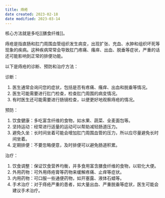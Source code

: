 ```yaml
---
title: 痔疮
date created: 2023-02-18
date modified: 2023-03-14
---
```


核心方法就是多吃[[膳食纤维]]。

痔疮是指直肠和肛门周围血管组织发生病变，出现扩张、充血、水肿和组织坏死等现象的疾病。这种疾病常常会导致肛门疼痛、瘙痒、出血、脱垂等症状，严重的话还可能影响到正常的排便功能。

以下是痔疮的诊断、预防和治疗方法：

诊断：

1. 医生通常会询问您的症状，包括是否有疼痛、瘙痒、出血和脱垂等情况。
2. 医生可能需要进行肛门检查，检查肛门周围的病变情况。
3. 有时医生还可能需要进行肠镜检查，以便更好地观察痔疮的情况。

预防：

1. 饮食健康：多吃富含纤维的食物，如水果、蔬菜、全麦面包等。
2. 坚持运动：经常进行适量的运动可以帮助减轻肠道压力。
3. 避免久坐：长时间坐着可能会增加肛门周围血管的压力，所以应尽量避免长时间坐着。
4. 定期排便：不要忽略便意，及时排便可以避免肠道积累。

治疗：

1. 饮食调整：保证饮食营养均衡，并多食用富含膳食纤维的食物，以软化大便。
2. 外用药物：可外用痔疮膏等药物来缓解疼痛、止痒等症状。
3. 内用药物：可口服一些通便药物，如开塞露、液体石蜡等。
4. 手术治疗：对于痔疮严重的患者，如大量出血、严重脱垂等症状，医生可能会建议手术治疗。
